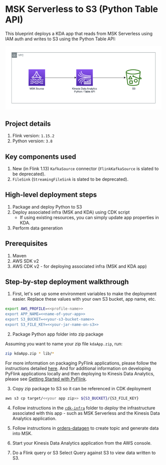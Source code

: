 # MSK Serverless to S3 (Python Table API)

This blueprint deploys a KDA app that reads from MSK Serverless using IAM auth and writes to S3 using the Python Table API:

![Arch diagram](img/msk-kda-s3.png)

## Project details

1. Flink version: `1.15.2`
2. Python version: `3.8`

## Key components used

1. New (in Flink 1.13) `KafkaSource` connector (`FlinkKafkaSource` is slated to be deprecated).
2. `FileSink` (`StreamingFileSink` is slated to be deprecated).

## High-level deployment steps

1. Package and deploy Python to S3
2. Deploy associated infra (MSK and KDA) using CDK script
    - If using existing resources, you can simply update app properties in KDA.
3. Perform data generation

## Prerequisites

1. Maven
2. AWS SDK v2
2. AWS CDK v2 - for deploying associated infra (MSK and KDA app)

## Step-by-step deployment walkthrough

1. First, let's set up some environment variables to make the deployment easier. Replace these values with your own S3 bucket, app name, etc.

```bash
export AWS_PROFILE=<<profile-name>>
export APP_NAME=<<name-of-your-app>>
export S3_BUCKET=<<your-s3-bucket-name>>
export S3_FILE_KEY=<<your-jar-name-on-s3>>
```

2. Package Python app folder into zip package

Assuming you want to name your zip file `kdaApp.zip`, run:

```bash
zip kdaApp.zip * lib/*
```

For more information on packaging PyFlink applications, please follow the instructions detailed [here](https://github.com/aws-samples/amazon-kinesis-data-analytics-examples/tree/master/python/PythonPackages). And for additional information on developing PyFlink applications locally and then deploying to Kinesis Data Analytics, please see [Getting Started with PyFlink](https://github.com/aws-samples/pyflink-getting-started).

3. Copy zip package to S3 so it can be referenced in CDK deployment

```bash
aws s3 cp target/<<your app zip>> ${S3_BUCKET}/{S3_FILE_KEY}
```

4. Follow instructions in the [`cdk-infra`](cdk-infra/README.md) folder to *deploy* the infrastructure associated with this app - such as MSK Serverless and the Kinesis Data Analytics application.

5. Follow instructions in [orders-datagen](../../../datagen/orders-datagen/README.md) to create topic and generate data into MSK.

6. Start your Kinesis Data Analytics application from the AWS console.

7. Do a Flink query or S3 Select Query against S3 to view data written to S3.